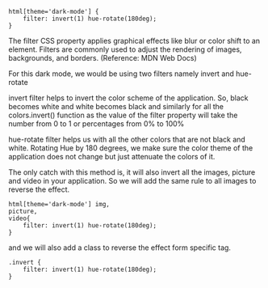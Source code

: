 ```
html[theme='dark-mode'] {
    filter: invert(1) hue-rotate(180deg);
}
```

The filter CSS property applies graphical effects like blur or color shift to an element. Filters are commonly used to adjust the rendering of images, backgrounds, and borders. (Reference: MDN Web Docs)

For this dark mode, we would be using two filters namely invert and hue-rotate

invert filter helps to invert the color scheme of the application. So, black becomes white and white becomes black and similarly for all the colors.invert() function as the value of the filter property will take the number from 0 to 1 or percentages from 0% to 100%

hue-rotate filter helps us with all the other colors that are not black and white. Rotating Hue by 180 degrees, we make sure the color theme of the application does not change but just attenuate the colors of it.
  
The only catch with this method is, it will also invert all the images, picture and video in your application. So we will add the same rule to all images to reverse the effect.
```
html[theme='dark-mode'] img,
picture,
video{
    filter: invert(1) hue-rotate(180deg);
}
```

and we will also add a class to reverse the effect form specific tag.

```
.invert {
    filter: invert(1) hue-rotate(180deg);
}
```
